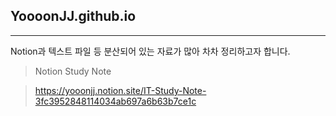 ## YoooonJJ.github.io


***

Notion과 텍스트 파일 등 분산되어 있는 자료가 많아 차차 정리하고자 합니다.

> Notion Study Note

>   https://yooonjj.notion.site/IT-Study-Note-3fc3952848114034ab697a6b63b7ce1c
